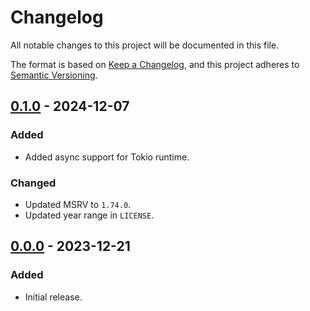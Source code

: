 # Changelog

All notable changes to this project will be documented in this file.

The format is based on [Keep a Changelog](https://keepachangelog.com/en/1.0.0/),
and this project adheres to [Semantic Versioning](https://semver.org/spec/v2.0.0.html).

## [0.1.0] - 2024-12-07

### Added

- Added async support for Tokio runtime.

### Changed

- Updated MSRV to `1.74.0`.
- Updated year range in `LICENSE`.

## [0.0.0] - 2023-12-21

### Added

- Initial release.

[0.1.0]: https://github.com/chksum-rs/md5/compare/v0.0.0...v0.1.0
[0.0.0]: https://github.com/chksum-rs/md5/releases/tag/v0.0.0
